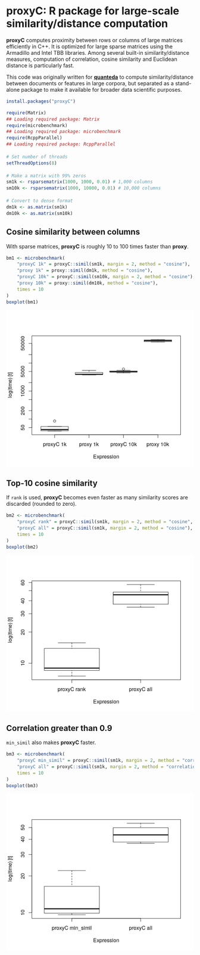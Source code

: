 
# proxyC: R package for large-scale similarity/distance computation

**proxyC** computes proximity between rows or columns of large matrices
efficiently in C++. It is optimized for large sparse matrices using the
Armadillo and Intel TBB libraries. Among several built-in
similarity/distance measures, computation of correlation, cosine
similarity and Euclidean distance is particularly fast.

This code was originally written for
[**quanteda**](https://github.com/quanteda/quanteda) to compute
similarity/distance between documents or features in large corpora, but
separated as a stand-alone package to make it available for broader data
scientific purposes.

``` r
install.packages("proxyC")
```

``` r
require(Matrix)
## Loading required package: Matrix
require(microbenchmark)
## Loading required package: microbenchmark
require(RcppParallel)
## Loading required package: RcppParallel

# Set number of threads
setThreadOptions(8)

# Make a matrix with 99% zeros
sm1k <- rsparsematrix(1000, 1000, 0.01) # 1,000 columns
sm10k <- rsparsematrix(1000, 10000, 0.01) # 10,000 columns

# Convert to dense format
dm1k <- as.matrix(sm1k) 
dm10k <- as.matrix(sm10k)
```

## Cosine similarity between columns

With sparse matrices, **proxyC** is roughly 10 to 100 times faster than
**proxy**.

``` r
bm1 <- microbenchmark(
    "proxyC 1k" = proxyC::simil(sm1k, margin = 2, method = "cosine"),
    "proxy 1k" = proxy::simil(dm1k, method = "cosine"),
    "proxyC 10k" = proxyC::simil(sm10k, margin = 2, method = "cosine"),
    "proxy 10k" = proxy::simil(dm10k, method = "cosine"),
    times = 10
)
boxplot(bm1)
```

![](man/images/unnamed-chunk-4-1.png)<!-- -->

## Top-10 cosine similarity

If `rank` is used, **proxyC** becomes even faster as many similarity
scores are discarded (rounded to zero).

``` r
bm2 <- microbenchmark(
    "proxyC rank" = proxyC::simil(sm1k, margin = 2, method = "cosine", rank = 10),
    "proxyC all" = proxyC::simil(sm1k, margin = 2, method = "cosine"),
    times = 10
)
boxplot(bm2)
```

![](man/images/unnamed-chunk-5-1.png)<!-- -->

## Correlation greater than 0.9

`min_simil` also makes **proxyC** faster.

``` r
bm3 <- microbenchmark(
    "proxyC min_simil" = proxyC::simil(sm1k, margin = 2, method = "correlation", min_simil = 0.9),
    "proxyC all" = proxyC::simil(sm1k, margin = 2, method = "correlation"),
    times = 10
)
boxplot(bm3)
```

![](man/images/unnamed-chunk-6-1.png)<!-- -->
